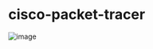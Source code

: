# cisco-packet-tracer

![image](https://user-images.githubusercontent.com/100469886/197335766-cdb0e795-69b4-459f-95d1-4715d9f5f5a9.png)
